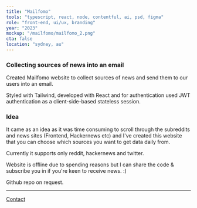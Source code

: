 ```yaml
---
title: "Mailfomo"
tools: "typescript, react, node, contentful, ai, psd, figma"
role: "front-end, ui/ux, branding"
year: "2023"
mockup: "/mailfomo/mailfomo_2.png"
cta: false
location: "sydney, au"
---
```


### Collecting sources of news into an email

Created Mailfomo website to collect sources of news and send them to our users into an email.

Styled with Tailwind, developed with React and for authentication used JWT authentication as a client-side-based stateless session.

### Idea

It came as an idea as it was time consuming to scroll through the subreddits and news sites (Frontend, Hackernews etc) and I've created this website that you can choose which sources you want to get data daily from.

Currently it supports only reddit, hackernews and twitter.

Website is offline due to spending reasons but I can share the code & subscribe you in if you're keen to receive news. :)

Github repo on request.

---

[Contact](mailto:hello@erindhoxha.dev)
